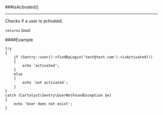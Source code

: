 <a id="isActivated"></a>
###isActivated()

----------

Checks if a user is activated.

`returns` bool

####Example

	try
	{
		if (Sentry::user()->findByLogin('test@test.com')->isActivated())
		{
			echo 'activated';
		}
		else
		{
			echo 'not activated';
		}
	}
	catch (Cartalyst\Sentry\UserNotFoundException $e)
	{
		echo 'User does not exist';
	}
